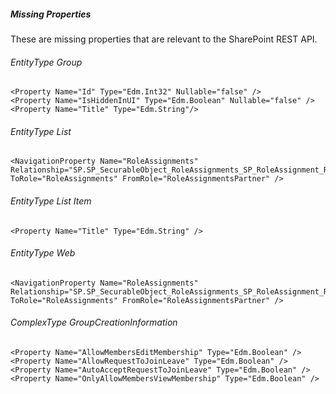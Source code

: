 ##### Missing Properties

These are missing properties that are relevant to the SharePoint REST API.

###### EntityType Group

```
<Property Name="Id" Type="Edm.Int32" Nullable="false" />
<Property Name="IsHiddenInUI" Type="Edm.Boolean" Nullable="false" />
<Property Name="Title" Type="Edm.String"/>
```

###### EntityType List

```
<NavigationProperty Name="RoleAssignments" Relationship="SP.SP_SecurableObject_RoleAssignments_SP_RoleAssignment_RoleAssignmentsPartner" ToRole="RoleAssignments" FromRole="RoleAssignmentsPartner" />
```

###### EntityType List Item

```
<Property Name="Title" Type="Edm.String" />
```

###### EntityType Web

```
<NavigationProperty Name="RoleAssignments" Relationship="SP.SP_SecurableObject_RoleAssignments_SP_RoleAssignment_RoleAssignmentsPartner" ToRole="RoleAssignments" FromRole="RoleAssignmentsPartner" />
```

###### ComplexType GroupCreationInformation

```
<Property Name="AllowMembersEditMembership" Type="Edm.Boolean" />
<Property Name="AllowRequestToJoinLeave" Type="Edm.Boolean" />
<Property Name="AutoAcceptRequestToJoinLeave" Type="Edm.Boolean" />
<Property Name="OnlyAllowMembersViewMembership" Type="Edm.Boolean" />
```